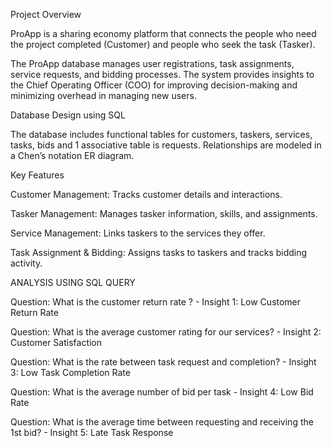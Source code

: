 Project Overview

ProApp is a sharing economy platform that connects the people who need the project completed (Customer) and people who seek the task (Tasker).

The ProApp database manages user registrations, task assignments, service requests, and bidding processes. The system provides insights to the Chief Operating Officer (COO) for improving decision-making and minimizing overhead in managing new users.

Database Design using SQL

The database includes functional tables for customers, taskers, services, tasks, bids and 1 associative table is requests. Relationships are modeled in a Chen’s notation ER diagram.

Key Features

Customer Management: Tracks customer details and interactions.

Tasker Management: Manages tasker information, skills, and assignments.

Service Management: Links taskers to the services they offer.

Task Assignment & Bidding: Assigns tasks to taskers and tracks bidding activity.

ANALYSIS USING SQL QUERY

Question: What is the customer return rate ? - Insight 1: Low Customer Return Rate 

Question: What is the average customer rating for our services?  - Insight 2: Customer Satisfaction 
 
Question: What is the rate between task request and completion? - Insight 3: Low Task Completion Rate 

Question: What is the average number of bid per task - Insight 4: Low Bid Rate 

Question: What is the average time between requesting and receiving the 1st bid? - Insight 5: Late Task Response 

 
